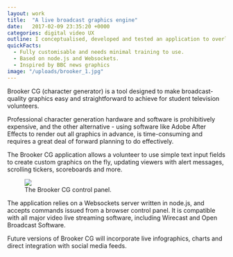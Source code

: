 ```yaml
---
layout: work
title:  "A live broadcast graphics engine"
date:   2017-02-09 23:35:20 +0000
categories: digital video UX
outline: I conceptualised, developed and tested an application to overlay dynamic motion graphics on top of live video streams, intended to add value to student TV livestreams.
quickFacts:
  - Fully customisable and needs minimal training to use.
  - Based on node.js and Websockets.
  - Inspired by BBC news graphics
image: "/uploads/brooker_1.jpg"
---
```

Brooker CG (character generator) is a tool designed to make broadcast-quality graphics easy and straightforward to achieve for student television volunteers.

Professional character generation hardware and software is prohibitively expensive, and the other alternative - using software like Adobe After Effects to render out all graphics in advance, is time-consuming and requires a great deal of forward planning to do effectively.

The Brooker CG application allows a volunteer to use simple text input fields to create custom graphics on the fly, updating viewers with alert messages, scrolling tickers, scoreboards and more.

<figure>
  <img src="/uploads/brooker_2.jpg"/>
  <figcaption>The Brooker CG control panel.</figcaption>
</figure>

The application relies on a Websockets server written in node.js, and accepts commands issued from a browser control panel. It is compatible with all major video live streaming software, including Wirecast and Open Broadcast Software.

Future versions of Brooker CG will incorporate live infographics, charts and direct integration with social media feeds.
